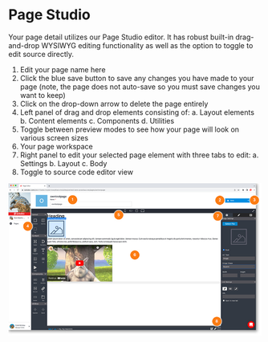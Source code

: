 # Page Studio 

Your page detail utilizes our Page Studio editor. It has robust built-in drag-and-drop WYSIWYG editing functionality as well as the option to toggle to edit source directly.

1. Edit your page name here
2. Click the blue save button to save any changes you have made to your page (note, the page does not auto-save so you must save changes you want to keep)
3. Click on the drop-down arrow to delete the page entirely
4. Left panel of drag and drop elements consisting of:
   a. Layout elements
   b. Content elements
   c. Components
   d. Utilities
5. Toggle between preview modes to see how your page will look on various screen sizes
6. Your page workspace
7. Right panel to edit your selected page element with three tabs to edit:
   a. Settings
   b. Layout
   c. Body
8. Toggle to source code editor view

<a href="../../../images/pages-page-detail-lg.jpg" target="_blank"><img src="../../../images/pages-page-detail.jpg" style="margin: auto; display: block"></a>

